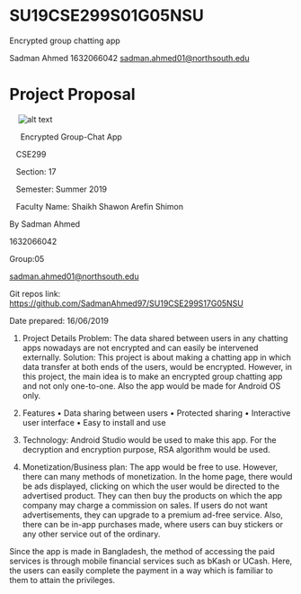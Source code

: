 # SU19CSE299S01G05NSU
Encrypted group chatting app

Sadman Ahmed 
1632066042
sadman.ahmed01@northsouth.edu

 # Project Proposal
&nbsp;&nbsp;&nbsp; ![alt text](http://old.unb.com.bd/media/imgAll/August2017/BG/NSU-Logo-201709100837.JPG)


&nbsp;&nbsp;&nbsp;&nbsp; Encrypted Group-Chat App

&nbsp;&nbsp; CSE299

&nbsp;&nbsp; Section: 17

&nbsp;&nbsp; Semester: Summer 2019

&nbsp;&nbsp; Faculty Name: Shaikh Shawon Arefin Shimon


 By
Sadman Ahmed

1632066042

Group:05

sadman.ahmed01@northsouth.edu

Git repos link: https://github.com/SadmanAhmed97/SU19CSE299S17G05NSU

Date prepared: 16/06/2019



1.	Project Details
Problem: The data shared between users in any chatting apps nowadays are not encrypted and can easily be intervened externally.
Solution: This project is about making a chatting app in which data transfer at both ends of the users, would be encrypted. However, in this project, the main idea is to make an encrypted group chatting app and not only one-to-one. Also the app would be made for Android OS only. 

2.	Features
•	Data sharing between users 
•	Protected sharing
•	Interactive user interface
•	Easy to install and use

3.	Technology: Android Studio would be used to make this app. For the decryption and encryption purpose, RSA algorithm would be used.

4.	Monetization/Business plan: The app would be free to use. However, there can many methods of monetization. In the home page, there would be ads displayed, clicking on which the user would be directed to the advertised product. They can then buy the products on which the app company may charge a commission on sales. If users do not want advertisements, they can upgrade to a premium ad-free service. Also, there can be in-app purchases made, where users can buy stickers or any other service out of the ordinary.

Since the app is made in Bangladesh, the method of accessing the paid services is through mobile financial services such as bKash or UCash. Here, the users can easily complete the payment in a way which is familiar to them to attain the privileges.
